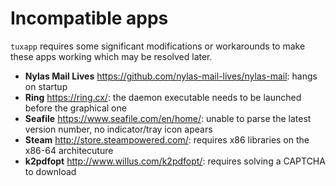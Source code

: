 # Incompatible apps

`tuxapp` requires some significant modifications or workarounds to make these apps working which may be resolved later.

- **Nylas Mail Lives** https://github.com/nylas-mail-lives/nylas-mail: hangs on startup
- **Ring** https://ring.cx/: the daemon executable needs to be launched before the graphical one
- **Seafile** https://www.seafile.com/en/home/: unable to parse the latest version number, no indicator/tray icon apears
- **Steam** http://store.steampowered.com/: requires x86 libraries on the x86-64 architecuture
- **k2pdfopt** http://www.willus.com/k2pdfopt/: requires solving a CAPTCHA to download
